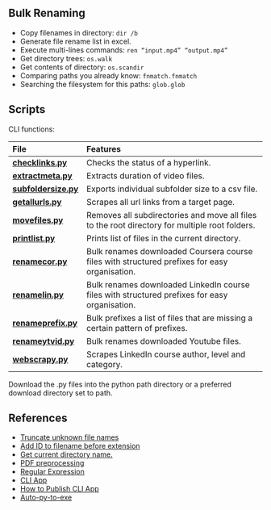 ## Bulk Renaming
- Copy filenames in directory: `dir /b`
- Generate file rename list in excel. 
- Execute multi-lines commands: `ren “input.mp4” “output.mp4”`
- Get directory trees: `os.walk`
- Get contents of directory: `os.scandir`
- Comparing paths you already know: `fnmatch.fnmatch`
- Searching the filesystem for this paths: `glob.glob`

## Scripts

CLI functions:

|File|Features|
|:---|:---|
|[**checklinks.py**]|Checks the status of a hyperlink.|
|[**extractmeta.py**]|Extracts duration of video files.|
|[**subfoldersize.py**]|Exports individual subfolder size to a csv file.|
|[**getallurls.py**]|Scrapes all url links from a target page.|
|[**movefiles.py**]|Removes all subdirectories and move all files to the root directory for multiple root folders.|
|[**printlist.py**]|Prints list of files in the current directory.|
|[**renamecor.py**]|Bulk renames downloaded Coursera course files with structured prefixes for easy organisation.|
|[**renamelin.py**]|Bulk renames downloaded LinkedIn course files with structured prefixes for easy organisation.|
|[**renameprefix.py**]|Bulk prefixes a list of files that are missing a certain pattern of prefixes.|
|[**renameytvid.py**]|Bulk renames downloaded Youtube files.|
|[**webscrapy.py**]|Scrapes LinkedIn course author, level and category.|

Download the .py files into the python path directory or a preferred download directory set to path.

[**checklinks.py**]: https://github.com/ry4nyeo/python/blob/main/files/checklinks.py
[**extractmeta.py**]: https://github.com/ry4nyeo/python/blob/main/files/extractmeta.py
[**subfoldersize.py**]: https://github.com/ry4nyeo/python/blob/main/files/subfoldersize.py
[**getallurls.py**]: https://github.com/ry4nyeo/python/blob/main/files/getallurls.py
[**movefiles.py**]: https://github.com/ry4nyeo/python/blob/main/files/movefiles.py
[**printlist.py**]: https://github.com/ry4nyeo/python/blob/main/files/printlist.py
[**renamecor.py**]: https://github.com/ry4nyeo/python/blob/main/files/renamecor.py
[**renamelin.py**]: https://github.com/ry4nyeo/python/blob/main/files/renamelin.py
[**renameprefix.py**]: https://github.com/ry4nyeo/python/blob/main/files/renameprefix.py
[**renameytvid.py**]: https://github.com/ry4nyeo/python/blob/main/files/renameytvid.py
[**webscrapy.py**]: https://github.com/ry4nyeo/python/blob/main/files/webscrapy.py

## References
- [Truncate unknown file names](https://stackoverflow.com/questions/28614999/python-truncate-unknown-file-names/28615099)
- [Add ID to filename before extension](https://stackoverflow.com/questions/37487758/how-to-add-an-id-to-filename-before-extension)
- [Get current directory name.](https://stackoverflow.com/questions/33372054/get-folder-name-of-the-file-in-python)
- [PDF preprocessing](https://towardsdatascience.com/pdf-preprocessing-with-python-19829752af9f)
- [Regular Expression](https://towardsdatascience.com/a-simple-and-intuitive-guide-to-regular-expressions-404b057b1081)
- [CLI App](https://towardsdatascience.com/a-simple-way-to-create-python-cli-app-1a4492c164b6)
- [How to Publish CLI App](https://towardsdatascience.com/how-to-build-and-publish-command-line-applications-with-python-96065049abc1)
- [Auto-py-to-exe](https://github.com/brentvollebregt/auto-py-to-exe)